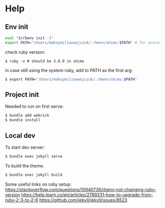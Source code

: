 # Help
## Env init
```bash
eval "$(rbenv init -)"
export PATH="/Users/maksymilianwojczuk/.rbenv/shims:$PATH" # for overwriting system ruby with rbenv ruby 
```

check ruby version: 
```
$ ruby -v # should be 3.0.0 in shims
```

in case still using the system ruby, add to PATH as the first arg:
```bash
$ export PATH="/Users/maksymilianwojczuk/.rbenv/shims:$PATH"
```

## Project init
Needed to run on first serve:
```bash
$ bundle add webrick
$ bundle install
```

## Local dev
To start dev server:
```bash
$ bundle exec jekyll serve
```
To build the theme.
 
```bash
$ bundle exec jekyll build
```

Some useful links on ruby setup:
https://stackoverflow.com/questions/10940736/rbenv-not-changing-ruby-version
https://help.learn.co/en/articles/2789231-how-to-upgrade-from-ruby-2-3-to-2-6
https://github.com/jekyll/jekyll/issues/8523